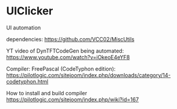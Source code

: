 # UIClicker
UI automation

dependencies:
https://github.com/VCC02/MiscUtils


YT video of DynTFTCodeGen being automated: https://www.youtube.com/watch?v=iOkeoE4eYF8

Compiler: FreePascal (CodeTyphon edition): https://pilotlogic.com/sitejoom/index.php/downloads/category/14-codetyphon.html

How to install and build compiler https://pilotlogic.com/sitejoom/index.php/wiki?id=167
